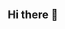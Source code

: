 ## Hi there 👋



<!--
**soonybutter/soonybutter** is a ✨ _special_ ✨ repository because its `README.md` (this file) appears on your GitHub profile.

Here are some ideas to get you started:

- 🔭 I’m currently working on ...ㅇ
- 🌱 I’m currently learning ...
- 👯 I’m looking to collaborate ㅇ .
- 🤔 I’m looking for help with ...ㅇ
- 💬 Ask me about ...
- 📫 How to reach me: ...ㅇ
- 😄 Pronouns: ...
- ⚡ Fun fact: ...
-->
